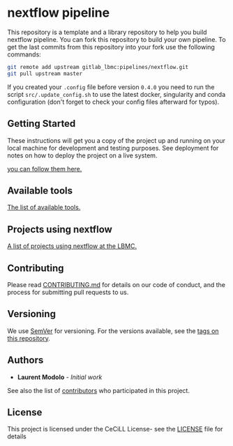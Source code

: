# nextflow pipeline

This repository is a template and a library repository to help you build nextflow pipeline.
You can fork this repository to build your own pipeline.
To get the last commits from this repository into your fork use the following commands:

```sh
git remote add upstream gitlab_lbmc:pipelines/nextflow.git
git pull upstream master
```
If you created your `.config` file before version `0.4.0` you need to run the script `src/.update_config.sh` to use the latest docker, singularity and conda configuration (don't forget to check your config files afterward for typos).

## Getting Started

These instructions will get you a copy of the project up and running on your local machine for development and testing purposes. See deployment for notes on how to deploy the project on a live system.

[you can follow them here.](doc/getting_started.md)

## Available tools

[The list of available tools.](doc/available_tools.md)

## Projects using nextflow

[A list of projects using nextflow at the LBMC.](doc/nf_projects.md)

## Contributing

Please read [CONTRIBUTING.md](CONTRIBUTING.md) for details on our code of conduct, and the process for submitting pull requests to us.

## Versioning

We use [SemVer](http://semver.org/) for versioning. For the versions available, see the [tags on this repository](https://gitlab.biologie.ens-lyon.fr/pipelines/nextflow/tags).

## Authors

* **Laurent Modolo** - *Initial work*

See also the list of [contributors](https://gitlab.biologie.ens-lyon.fr/pipelines/nextflow/graphs/master) who participated in this project.

## License

This project is licensed under the CeCiLL License- see the [LICENSE](LICENSE) file for details
